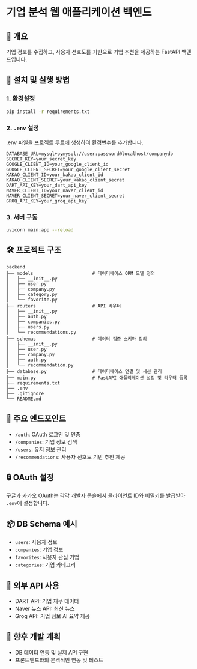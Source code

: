 # 기업 분석 웹 애플리케이션 백엔드

## 📌 개요
기업 정보를 수집하고, 사용자 선호도를 기반으로 기업 추천을 제공하는 FastAPI 백엔드입니다.

## 🚀 설치 및 실행 방법

### 1. 환경설정
```bash
pip install -r requirements.txt
```

### 2. `.env` 설정
.env 파일을 프로젝트 루트에 생성하여 환경변수를 추가합니다.
```env
DATABASE_URL=mysql+pymysql://user:password@localhost/companydb
SECRET_KEY=your_secret_key
GOOGLE_CLIENT_ID=your_google_client_id
GOOGLE_CLIENT_SECRET=your_google_client_secret
KAKAO_CLIENT_ID=your_kakao_client_id
KAKAO_CLIENT_SECRET=your_kakao_client_secret
DART_API_KEY=your_dart_api_key
NAVER_CLIENT_ID=your_naver_client_id
NAVER_CLIENT_SECRET=your_naver_client_secret
GROQ_API_KEY=your_groq_api_key
```

### 3. 서버 구동
```bash
uvicorn main:app --reload
```

## 🛠️ 프로젝트 구조
```
backend
├── models                      # 데이터베이스 ORM 모델 정의
│   ├── __init__.py
│   ├── user.py
│   ├── company.py
│   ├── category.py
│   └── favorite.py
├── routers                     # API 라우터
│   ├── __init__.py
│   ├── auth.py
│   ├── companies.py
│   ├── users.py
│   └── recommendations.py
├── schemas                     # 데이터 검증 스키마 정의
│   ├── __init__.py
│   ├── user.py
│   ├── company.py
│   ├── auth.py
│   └── recommendation.py
├── database.py                 # 데이터베이스 연결 및 세션 관리
├── main.py                     # FastAPI 애플리케이션 설정 및 라우터 등록
├── requirements.txt
├── .env
├── .gitignore
└── README.md
```

## 📃 주요 엔드포인트

- `/auth`: OAuth 로그인 및 인증
- `/companies`: 기업 정보 검색
- `/users`: 유저 정보 관리
- `/recommendations`: 사용자 선호도 기반 추천 제공

## 🔒 OAuth 설정
구글과 카카오 OAuth는 각각 개발자 콘솔에서 클라이언트 ID와 비밀키를 발급받아 `.env`에 설정합니다.

## 📦 DB Schema 예시
- `users`: 사용자 정보
- `companies`: 기업 정보
- `favorites`: 사용자 관심 기업
- `categories`: 기업 카테고리

## 📡 외부 API 사용
- DART API: 기업 재무 데이터
- Naver 뉴스 API: 최신 뉴스
- Groq API: 기업 정보 AI 요약 제공

## 🚧 향후 개발 계획
- DB 데이터 연동 및 실제 API 구현
- 프론트엔드와의 본격적인 연동 및 테스트
